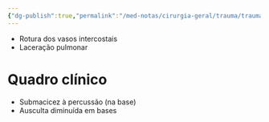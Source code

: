```yaml
---
{"dg-publish":true,"permalink":"/med-notas/cirurgia-geral/trauma/trauma-toracico/hemotorax/","tags":["review"]}
---
```


- Rotura dos vasos intercostais
- Laceração pulmonar

# Quadro clínico
- Submacicez à percussão (na base)
- Ausculta diminuída em bases